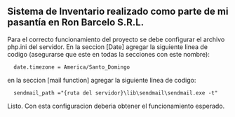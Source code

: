 ## Sistema de Inventario realizado como parte de mi pasantía en Ron Barcelo S.R.L.


Para el correcto funcionamiento del proyecto se debe configurar el archivo php.ini del servidor.
En la seccion [Date] agregar la siguiente linea de codigo (asegurarse que este en todas la secciones con este nombre):
```
  date.timezone = America/Santo_Domingo
```
en la seccion [mail function] agregar la siguiente linea de codigo:
```
  sendmail_path ="{ruta del servidor}\lib\sendmail\sendmail.exe -t"
```
Listo. Con esta configuracion deberia obtener el funcionamiento esperado.

